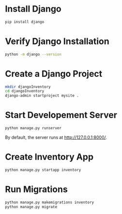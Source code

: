 # Install Django
```bash
pip install django
```
# Verify Django Installation
```bash
python -m django --version
```

# Create a Django Project
```bash
mkdir djangoInventory  
cd djangoInventory  
django-admin startproject mysite .
```

# Start Developement Server
```bash
python manage.py runserver
```
By default, the server runs at http://127.0.0.1:8000/.

# Create Inventory App
```bash
python manage.py startapp inventory
```

# Run Migrations
```bash
python manage.py makemigrations inventory
python manage.py migrate
```